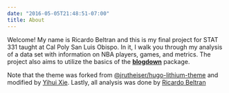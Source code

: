 ```yaml
---
date: "2016-05-05T21:48:51-07:00"
title: About
---
```


Welcome! My name is Ricardo Beltran and this is my final project for STAT 331 taught at Cal Poly San Luis Obispo. In it, I walk you through my analysis of a data set with information on NBA players, games, and metrics. The project also aims to utilize the basics of the [**blogdown**](https://github.com/rstudio/blogdown) package. 

Note that the theme was forked from [@jrutheiser/hugo-lithium-theme](https://github.com/jrutheiser/hugo-lithium-theme) and modified by [Yihui Xie](https://github.com/yihui/hugo-lithium). Lastly, all analysis was done by [Ricardo Beltran](https://github.com/RBeltran12358)

